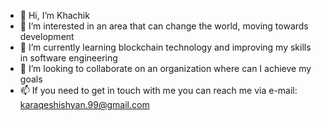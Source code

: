- 👋 Hi, I’m Khachik
- 👀 I’m interested in an area that can change the world, moving towards development
- 🌱 I’m currently learning blockchain technology and improving my skills in software engineering
- 💞️ I’m looking to collaborate on an organization where can I achieve my goals
- 📫 If you need to get in touch with me you can reach me via e-mail: karaqeshishyan.99@gmail.com

<!---
Karaqeshishyan99/Karaqeshishyan99 is a ✨ special ✨ repository because its `README.md` (this file) appears on your GitHub profile.
You can click the Preview link to take a look at your changes.
--->

